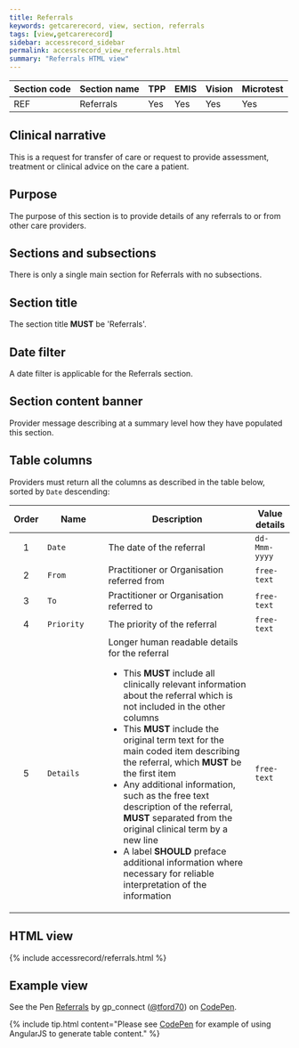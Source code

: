 ```yaml
---
title: Referrals
keywords: getcarerecord, view, section, referrals
tags: [view,getcarerecord]
sidebar: accessrecord_sidebar
permalink: accessrecord_view_referrals.html
summary: "Referrals HTML view"
---
```



| Section code | Section name | TPP | EMIS | Vision | Microtest |
| ------------ | ------------ |-----|------|------|-----------|
| REF | Referrals | Yes | Yes | Yes | Yes |

## Clinical narrative ##

This is a request for transfer of care or request to provide assessment, treatment or clinical advice on the care a patient.

## Purpose ##

The purpose of this section is to provide details of any referrals to or from other care providers.

## Sections and subsections ##

There is only a single main section for Referrals with no subsections.

## Section title ##

The section title **MUST** be 'Referrals'.

## Date filter ##

A date filter is applicable for the Referrals section.

## Section content banner ##

Provider message describing at a summary level how they have populated this section.

## Table columns ##

Providers must return all the columns as described in the table below, sorted by `Date` descending:

<div>
<table>
<thead>
  <tr class="header">
	<th style="width:5%">Order</th>
	<th style="width:23%">Name</th>
	<th style="width:58%">Description</th>
	<th style="width:14%">Value details</th>
  </tr>
 </thead>
  <tr>
    <td style="text-align:center">1</td>
    <td><code>Date</code> <em class="fa fa-sort-desc" aria-hidden="true"></td>
    <td>The date of the referral</td>
    <td><code>dd-Mmm-yyyy</code></td>
  </tr> 
  <tr>
    <td style="text-align:center">2</td>
    <td><code>From</code></td>
    <td>Practitioner or Organisation referred from</td>
    <td><code>free-text</code></td>
  </tr>
  <tr>
    <td style="text-align:center">3</td>
    <td><code>To</code></td>
    <td>Practitioner or Organisation referred to </td>
    <td><code>free-text</code></td>
  </tr>
  <tr>
    <td style="text-align:center">4</td>
    <td><code>Priority</code></td>
    <td>The priority of the referral</td>
	<td><code>free-text</code></td>
  </tr>
  <tr>
    <td style="text-align:center">5</td>
    <td><code>Details</code></td>
    <td>Longer human readable details for the referral
		<ul>
			<li>This <strong>MUST</strong> include all clinically relevant information about the referral which is not included in the other columns</li>
			<li>This <strong>MUST</strong> include the original term text for the main coded item describing the referral, which <strong>MUST</strong> be the first item</li>
			<li>Any additional information, such as the free text description of the referral, <strong>MUST</strong> separated from the original clinical term by a new line</li>
			<li>A label <strong>SHOULD</strong> preface additional information where necessary for reliable interpretation of the information</li>
		</ul>
	</td>
	<td><code>free-text</code></td>
  </tr>
</table>
</div>  
  
## HTML view ##

{% include accessrecord/referrals.html %}

## Example view ##

<p data-height="580" data-theme-id="light" data-slug-hash="jYPVxN" data-default-tab="result" data-user="tford70" data-embed-version="2" data-pen-title="Referrals" class="codepen">See the Pen <a href="https://codepen.io/tford70/pen/jYPVxN/">Referrals</a> by gp_connect (<a href="https://codepen.io/tford70">@tford70</a>) on <a href="https://codepen.io">CodePen</a>.</p>
<script async src="https://production-assets.codepen.io/assets/embed/ei.js"></script>

{% include tip.html content="Please see [CodePen](https://codepen.io/gpconnect/pen/jYPVxN) for example of using AngularJS to generate table content." %}

